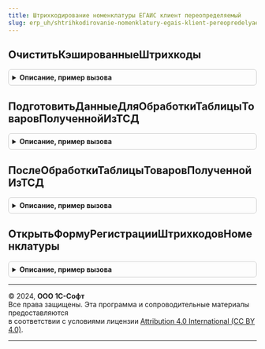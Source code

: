 ```yaml
---
title: Штрихкодирование номенклатуры ЕГАИС клиент переопределяемый
slug: erp_uh/shtrihkodirovanie-nomenklatury-egais-klient-pereopredelyaemyy
---
```



## ОчиститьКэшированныеШтрихкоды
<details style="margin: 1em 0; padding: 0.5em; border: 1px solid #ccc; border-radius: 6px;">

<summary style="font-weight: bold; cursor: pointer;">Описание, пример вызова</summary>

```bsl

// В процедуре нужно реализовать очистку кэшированных штрихкодов для исключения повторной обработки.
//
// Параметры:
//  ДанныеШтрихкодов - Массив - полученные штрихкоды,
//  КэшированныеЗначения - Структура - используется механизмом обработки изменения реквизитов ТЧ.
Процедура ОчиститьКэшированныеШтрихкоды(ДанныеШтрихкодов, КэшированныеЗначения) Экспорт
```

Пример вызова
```bsl
ШтрихкодированиеНоменклатурыЕГАИСКлиентПереопределяемый.ОчиститьКэшированныеШтрихкоды(ДанныеШтрихкодов, КэшированныеЗначения) 
```
</details>

## ПодготовитьДанныеДляОбработкиТаблицыТоваровПолученнойИзТСД
<details style="margin: 1em 0; padding: 0.5em; border: 1px solid #ccc; border-radius: 6px;">

<summary style="font-weight: bold; cursor: pointer;">Описание, пример вызова</summary>

```bsl

// В функции нужно реализовать подготовку данных для дальнейшей обработки штрихкодов, полученных из ТСД.
//
// Параметры:
//  Форма - ФормаКлиентскогоПриложения - форма документа, в которой происходит обработка,
//  ТаблицаТоваров - Массив - полученные данные из ТСД,
//  КэшированныеЗначения - Структура - используется механизмом обработки изменения реквизитов ТЧ,
//  ПараметрыЗаполнения - Структура - параметры заполнения (см. ИнтеграцияЕГАИСКлиентСервер.ПараметрыЗаполненияТабличнойЧасти()).
//  СтруктураДействий - Структура - подготовленные данные.
Процедура ПодготовитьДанныеДляОбработкиТаблицыТоваровПолученнойИзТСД( Экспорт
```

Пример вызова
```bsl
ШтрихкодированиеНоменклатурыЕГАИСКлиентПереопределяемый.ПодготовитьДанныеДляОбработкиТаблицыТоваровПолученнойИзТСД();
```
</details>

## ПослеОбработкиТаблицыТоваровПолученнойИзТСД
<details style="margin: 1em 0; padding: 0.5em; border: 1px solid #ccc; border-radius: 6px;">

<summary style="font-weight: bold; cursor: pointer;">Описание, пример вызова</summary>

```bsl

// Вызывается после загрузки данных из ТСД. В процедуре нужно проанализировать полученные штрихкоды на предмет сканирования акцизной марки, а также
// обработать штрихкоды, не привязанные к номенклатуре.
//
// Параметры:
//  Форма - ФормаКлиентскогоПриложения - форма документа, в которой были обработаны штрихкоды,
//  ОбработанныеДанные - Структура - подготовленные ранее данные штрихкодов,
//  КэшированныеЗначения - Структура - используется механизмом обработки изменения реквизитов ТЧ.
Процедура ПослеОбработкиТаблицыТоваровПолученнойИзТСД(Форма, ОбработанныеДанные, КэшированныеЗначения) Экспорт
```

Пример вызова
```bsl
ШтрихкодированиеНоменклатурыЕГАИСКлиентПереопределяемый.ПослеОбработкиТаблицыТоваровПолученнойИзТСД(Форма, ОбработанныеДанные, КэшированныеЗначения) 
```
</details>

## ОткрытьФормуРегистрацииШтрихкодовНоменклатуры
<details style="margin: 1em 0; padding: 0.5em; border: 1px solid #ccc; border-radius: 6px;">

<summary style="font-weight: bold; cursor: pointer;">Описание, пример вызова</summary>

```bsl

// В процедуре нужно открыть форму регистрации новых штрихкодов номенклатуры.
//
// Параметры:
//  Форма - ФормаКлиентскогоПриложения - форма, откуда производится вызов процедуры,
//  ДанныеШтрихкодов - Массив - элемент массива - структура с ключами:
//   * Штрихкод - Строка - штрихкод номенклатуры,
//   * Количество - Число - количество алкогольной продукции.
Процедура ОткрытьФормуРегистрацииШтрихкодовНоменклатуры(Форма, ДанныеШтрихкодов) Экспорт
```

Пример вызова
```bsl
ШтрихкодированиеНоменклатурыЕГАИСКлиентПереопределяемый.ОткрытьФормуРегистрацииШтрихкодовНоменклатуры(Форма, ДанныеШтрихкодов) 
```
</details>

---

© 2024, **ООО 1С-Софт**  
Все права защищены. Эта программа и сопроводительные материалы предоставляются  
в соответствии с условиями лицензии [Attribution 4.0 International (CC BY 4.0)](https://creativecommons.org/licenses/by/4.0/legalcode).

---

